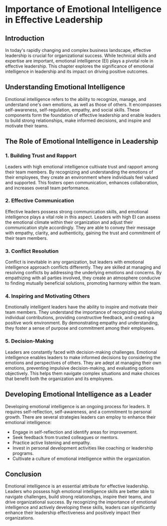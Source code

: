 # Importance of Emotional Intelligence in Effective Leadership

## Introduction

In today's rapidly changing and complex business landscape, effective leadership is crucial for organizational success. While technical skills and expertise are important, emotional intelligence (EI) plays a pivotal role in effective leadership. This chapter explores the significance of emotional intelligence in leadership and its impact on driving positive outcomes.

## Understanding Emotional Intelligence

Emotional intelligence refers to the ability to recognize, manage, and understand one's own emotions, as well as those of others. It encompasses self-awareness, self-regulation, empathy, and social skills. These components form the foundation of effective leadership and enable leaders to build strong relationships, make informed decisions, and inspire and motivate their teams.

## The Role of Emotional Intelligence in Leadership

### 1\. Building Trust and Rapport

Leaders with high emotional intelligence cultivate trust and rapport among their team members. By recognizing and understanding the emotions of their employees, they create an environment where individuals feel valued and supported. This fosters open communication, enhances collaboration, and increases overall team performance.

### 2\. Effective Communication

Effective leaders possess strong communication skills, and emotional intelligence plays a vital role in this aspect. Leaders with high EI can assess the emotional climate within their organization and adjust their communication style accordingly. They are able to convey their message with empathy, clarity, and authenticity, gaining the trust and commitment of their team members.

### 3\. Conflict Resolution

Conflict is inevitable in any organization, but leaders with emotional intelligence approach conflicts differently. They are skilled at managing and resolving conflicts by addressing the underlying emotions and concerns. By empathizing with all parties involved, they create an atmosphere conducive to finding mutually beneficial solutions, promoting harmony within the team.

### 4\. Inspiring and Motivating Others

Emotionally intelligent leaders have the ability to inspire and motivate their team members. They understand the importance of recognizing and valuing individual contributions, providing constructive feedback, and creating a positive work environment. By demonstrating empathy and understanding, they foster a sense of purpose and commitment among their employees.

### 5\. Decision-Making

Leaders are constantly faced with decision-making challenges. Emotional intelligence enables leaders to make informed decisions by considering the emotions and perspectives of others. They are adept at managing their own emotions, preventing impulsive decision-making, and evaluating options objectively. This helps them navigate complex situations and make choices that benefit both the organization and its employees.

## Developing Emotional Intelligence as a Leader

Developing emotional intelligence is an ongoing process for leaders. It requires self-reflection, self-awareness, and a commitment to personal growth. There are several strategies leaders can employ to enhance their emotional intelligence:

- Engage in self-reflection and identify areas for improvement.
- Seek feedback from trusted colleagues or mentors.
- Practice active listening and empathy.
- Invest in personal development activities like coaching or leadership programs.
- Cultivate a culture of emotional intelligence within the organization.

## Conclusion

Emotional intelligence is an essential attribute for effective leadership. Leaders who possess high emotional intelligence skills are better able to navigate challenges, build strong relationships, inspire their teams, and drive organizational success. By recognizing the importance of emotional intelligence and actively developing these skills, leaders can significantly enhance their leadership effectiveness and positively impact their organizations.

